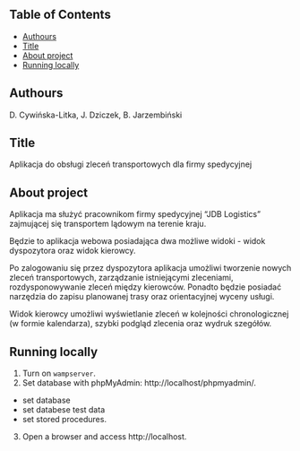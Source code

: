 ## Table of Contents
- [Authours](#authours)
- [Title](#title)
- [About project](#about-project)
- [Running locally](#running-locally)

## Authours
D. Cywińska-Litka, J. Dziczek, B. Jarzembiński

## Title
Aplikacja do obsługi zleceń transportowych dla firmy spedycyjnej

## About project
Aplikacja ma służyć pracownikom firmy spedycyjnej “JDB Logistics” zajmującej się transportem lądowym na terenie kraju.

Będzie to aplikacja webowa posiadająca dwa możliwe widoki - widok dyspozytora oraz widok kierowcy. 

Po zalogowaniu się przez dyspozytora aplikacja umożliwi tworzenie nowych zleceń transportowych, zarządzanie istniejącymi zleceniami, rozdysponowywanie zleceń między kierowców. Ponadto będzie posiadać narzędzia do zapisu planowanej trasy oraz orientacyjnej wyceny usługi.

Widok kierowcy umożliwi wyświetlanie zleceń w kolejności chronologicznej (w formie kalendarza), szybki podgląd zlecenia oraz wydruk szegółów.

## Running locally
1. Turn on `wampserver`.
2. Set database with phpMyAdmin: http://localhost/phpmyadmin/.
- set database
- set databese test data
- set stored procedures.
3. Open a browser and access http://localhost.